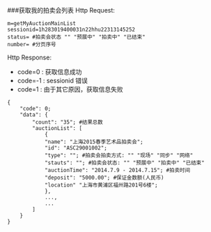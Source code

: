 ###获取我的拍卖会列表
Http Request: 

```
m=getMyAuctionMainList
sessionid=1h283019400031n22hhu22313145252
status= #拍卖会状态 "" "预展中" "拍卖中" "已结束"
number= #分页序号
```

Http Response:

- code=0 : 获取信息成功
- code=-1 : sessionid 错误
- code=1 : 由于其它原因，获取信息失败  

``` 
{ 
    "code": 0;
    "data": {
    	"count": "35"; #结果总数
    	"auctionList": [
    		{
    		"name": "上海2015春季艺术品拍卖会";
    		"id": "ASC29001002";
    		"type": ""; #拍卖会拍卖方式: "" "现场" "同步" "网络"
    		"stauts": ""; #拍卖会状态: "" "预展中" "拍卖中" "已结束"
    		"auctionTime": "2014.7.9 - 2014.7.15"; #拍卖时间
    		"deposit": "5000.00"; #保证金数额(人民币)
    		"location" "上海市黄浦区福州路201号6楼";
    		},
    		...,	
    		...
    	]
    }
} 
```
